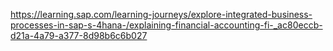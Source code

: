 https://learning.sap.com/learning-journeys/explore-integrated-business-processes-in-sap-s-4hana-/explaining-financial-accounting-fi-_ac80eccb-d21a-4a79-a377-8d98b6c6b027